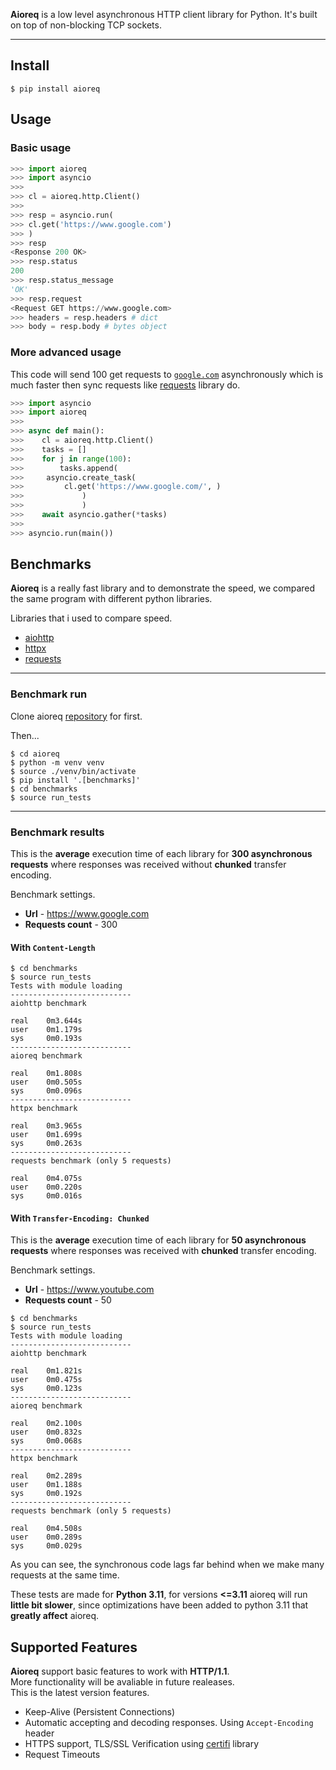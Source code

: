 **Aioreq** is a low level asynchronous HTTP client library for Python. It's built on top of non-blocking TCP sockets.

[mygit]: https://github.com//aioreq

---

## Install
``` shell
$ pip install aioreq
```

## Usage
### Basic usage

``` python
>>> import aioreq
>>> import asyncio
>>>
>>> cl = aioreq.http.Client()
>>>
>>> resp = asyncio.run(
>>>	cl.get('https://www.google.com')
>>>	)
>>> resp
<Response 200 OK>
>>> resp.status
200
>>> resp.status_message
'OK'
>>> resp.request
<Request GET https://www.google.com>
>>> headers = resp.headers # dict
>>> body = resp.body # bytes object
```
### More advanced usage

This code will send 100 get requests to [`google.com`](https://www.google.com) asynchronously which is much faster then sync requests like [requests](https://github.com/psf/requests) library do.

``` python
>>> import asyncio
>>> import aioreq
>>>
>>> async def main():
>>>    cl = aioreq.http.Client()
>>>    tasks = []
>>>    for j in range(100):
>>>        tasks.append(
>>>		asyncio.create_task(
>>>			cl.get('https://www.google.com/', )
>>>				)
>>> 			)
>>>    await asyncio.gather(*tasks)
>>>
>>> asyncio.run(main())
```
## Benchmarks
**Aioreq** is a really fast library and to demonstrate the speed, we compared the same program with different python libraries.




Libraries that i used to compare speed.
* [aiohttp](https://github.com/aio-libs/aiohttp)
* [httpx](https://github.com/encode/httpx)
* [requests](https://github.com/psf/requests)
---
### Benchmark run

Clone aioreq [repository][mygit] for first.

Then...

```shell
$ cd aioreq
$ python -m venv venv
$ source ./venv/bin/activate
$ pip install '.[benchmarks]'
$ cd benchmarks
$ source run_tests
```
---
### Benchmark results

This is the **average** execution time of each library for **300 asynchronous requests** where responses was received without **chunked** transfer encoding.
<br/>


Benchmark settings.

* **Url** - https://www.google.com
* **Requests count** - 300

#### With `Content-Length`
``` shell
$ cd benchmarks
$ source run_tests
Tests with module loading
---------------------------
aiohttp benchmark

real    0m3.644s
user    0m1.179s
sys     0m0.193s
---------------------------
aioreq benchmark

real    0m1.808s
user    0m0.505s
sys     0m0.096s
---------------------------
httpx benchmark

real    0m3.965s
user    0m1.699s
sys     0m0.263s
---------------------------
requests benchmark (only 5 requests)

real    0m4.075s
user    0m0.220s
sys     0m0.016s
```

#### With `Transfer-Encoding: Chunked`
This is the **average** execution time of each library for **50 asynchronous requests** where responses was received with **chunked** transfer encoding.
<br/>

Benchmark settings.

* **Url** - https://www.youtube.com
* **Requests count** - 50

```shell
$ cd benchmarks
$ source run_tests
Tests with module loading
---------------------------
aiohttp benchmark

real    0m1.821s
user    0m0.475s
sys     0m0.123s
---------------------------
aioreq benchmark

real    0m2.100s
user    0m0.832s
sys     0m0.068s
---------------------------
httpx benchmark

real    0m2.289s
user    0m1.188s
sys     0m0.192s
---------------------------
requests benchmark (only 5 requests)

real    0m4.508s
user    0m0.289s
sys     0m0.029s
```

As you can see, the synchronous code lags far behind when we make many requests at the same time.<br />



These tests are made for **Python 3.11**, for versions **<=3.11** aioreq will run **little bit slower**, since optimizations have been added to python 3.11 that **greatly affect** aioreq.



## Supported Features
**Aioreq** support basic features to work with **HTTP/1.1**.<br />More functionality will be avaliable in future realeases.<br />
This is the latest version features.
* Keep-Alive (Persistent Connections)
* Automatic accepting and decoding responses. Using `Accept-Encoding` header
* HTTPS support, TLS/SSL Verification using [certifi](https://github.com/certifi/python-certifi) library
* Request Timeouts

